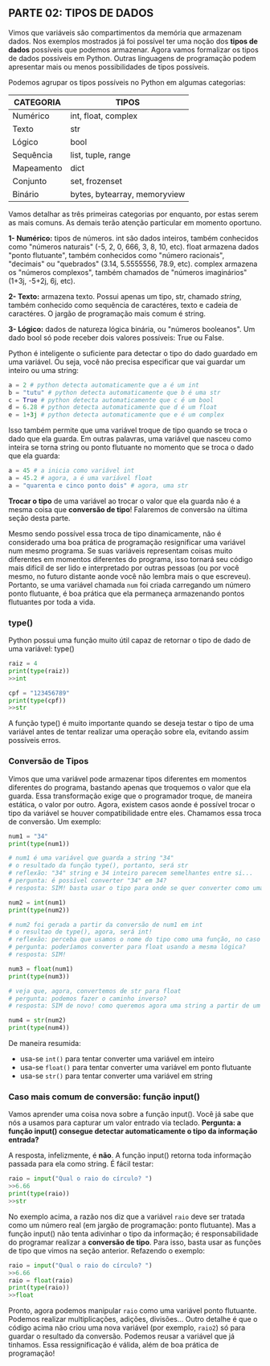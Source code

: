## PARTE 02: TIPOS DE DADOS

Vimos que variáveis são compartimentos da memória que armazenam dados. Nos exemplos mostrados já foi possível ter uma noção dos **tipos de dados** possíveis que podemos armazenar. Agora vamos formalizar os tipos de dados possíveis em Python. Outras linguagens de programação podem apresentar mais ou menos possibilidades de tipos possíveis.

Podemos agrupar os tipos possíveis no Python em algumas categorias:

| CATEGORIA  | TIPOS                        |
|------------|------------------------------|
| Numérico   | int, float, complex          |
| Texto      | str                          |
| Lógico     | bool                         |
| Sequência  | list, tuple, range           |
| Mapeamento | dict                         |
| Conjunto   | set, frozenset               |
| Binário    | bytes, bytearray, memoryview |

Vamos detalhar as três primeiras categorias por enquanto, por estas serem as mais comuns. As demais terão atenção particular em momento oportuno.

**1- Numérico:** tipos de números. int são dados inteiros, também conhecidos como "números naturais" (-5, 2, 0, 666, 3, 8, 10, etc). float armazena dados "ponto flutuante", também conhecidos como "número racionais", "decimais" ou "quebrados" (3.14, 5.5555556, 78.9, etc). complex armazena os "números complexos", também chamados de "números imaginários" (1+3j, -5+2j, 6j, etc).

**2- Texto:** armazena texto. Possui apenas um tipo, str, chamado *string*, também conhecido como sequência de caractéres, texto e cadeia de caractéres. O jargão de programação mais comum é string.

**3- Lógico:** dados de natureza lógica binária, ou "números booleanos". Um dado bool só pode receber dois valores possíveis: True ou False.

Python é inteligente o suficiente para detectar o tipo do dado guardado em uma variável. Ou seja, você não precisa especificar que vai guardar um inteiro ou uma string:

```python
a = 2 # python detecta automaticamente que a é um int
b = "tutu" # python detecta automaticamente que b é uma str
c = True # python detecta automaticamente que c é um bool
d = 6.28 # python detecta automaticamente que d é um float
e = 1+3j # python detecta automaticamente que e é um complex
```

Isso também permite que uma variável troque de tipo quando se troca o dado que ela guarda. Em outras palavras, uma variável que nasceu como inteira se torna string ou ponto flutuante no momento que se troca o dado que ela guarda:

```python
a = 45 # a inicia como variável int
a = 45.2 # agora, a é uma variável float
a = "quarenta e cinco ponto dois" # agora, uma str
```

**Trocar o tipo** de uma variável ao trocar o valor que ela guarda não é a mesma coisa que **conversão de tipo**! Falaremos de conversão na última seção desta parte.

Mesmo sendo possível essa troca de tipo dinamicamente, não é considerado uma boa prática de programação resignificar uma variável num mesmo programa. Se suas variáveis representam coisas muito diferentes em momentos diferentes do programa, isso tornará seu código mais difícil de ser lido e interpretado por outras pessoas (ou por você mesmo, no futuro distante aonde você não lembra mais o que escreveu). Portanto, se uma variável chamada ```num``` foi criada carregando um número ponto flutuante, é boa prática que ela permaneça armazenando pontos flutuantes por toda a vida.

### type()

Python possui uma função muito útil capaz de retornar o tipo de dado de uma variável: type()

```python
raiz = 4
print(type(raiz))
>>int
```

```python
cpf = "123456789"
print(type(cpf))
>>str
```

A função type() é muito importante quando se deseja testar o tipo de uma variável antes de tentar realizar uma operação sobre ela, evitando assim possíveis erros.

### Conversão de Tipos

Vimos que uma variável pode armazenar tipos diferentes em momentos diferentes do programa, bastando apenas que troquemos o valor que ela guarda. Essa transformação exige que o programador troque, de maneira estática, o valor por outro. Agora, existem casos aonde é possível trocar o tipo da variável se houver compatibilidade entre eles. Chamamos essa troca de conversão. Um exemplo:

```python
num1 = "34"
print(type(num1))

# num1 é uma variável que guarda a string "34"
# o resultado da função type(), portanto, será str
# reflexão: "34" string e 34 inteiro parecem semelhantes entre si...
# pergunta: é possível converter "34" em 34?
# resposta: SIM! basta usar o tipo para onde se quer converter como uma função!

num2 = int(num1)
print(type(num2))

# num2 foi gerada a partir da conversão de num1 em int
# o resultao de type(), agora, será int!
# reflexão: perceba que usamos o nome do tipo como uma função, no caso int()
# pergunta: poderíamos converter para float usando a mesma lógica?
# resposta: SIM!

num3 = float(num1)
print(type(num3))

# veja que, agora, convertemos de str para float
# pergunta: podemos fazer o caminho inverso?
# resposta: SIM de novo! como queremos agora uma string a partir de um número, usamos str()

num4 = str(num2)
print(type(num4))
```

De maneira resumida:

- usa-se ```int()``` para tentar converter uma variável em inteiro
- usa-se ```float()``` para tentar converter uma variável em ponto flutuante
- usa-se ```str()``` para tentar converter uma variável em string

### Caso mais comum de conversão: função input()

Vamos aprender uma coisa nova sobre a função input(). Você já sabe que nós a usamos para capturar um valor entrado via teclado. **Pergunta: a função input() consegue detectar automaticamente o tipo da informação entrada?**

A resposta, infelizmente, é **não**. A função input() retorna toda informação passada para ela como string. É fácil testar:

```python
raio = input("Qual o raio do círculo? ")
>>6.66
print(type(raio))
>>str
```

No exemplo acima, a razão nos diz que a variável ```raio``` deve ser tratada como um número real (em jargão de programação: ponto flutuante). Mas a função input() não tenta adivinhar o tipo da informação; é responsabilidade do programar realizar a **conversão de tipo**. Para isso, basta usar as funções de tipo que vimos na seção anterior. Refazendo o exemplo:


```python
raio = input("Qual o raio do círculo? ")
>>6.66
raio = float(raio)
print(type(raio))
>>float
```

Pronto, agora podemos manipular ```raio``` como uma variável ponto flutuante. Podemos realizar multiplicações, adições, divisões... Outro detalhe é que o código acima não criou uma nova variável (por exemplo, ```raio2```) só para guardar o resultado da conversão. Podemos reusar a variável que já tinhamos. Essa ressignificação é válida, além de boa prática de programação!
